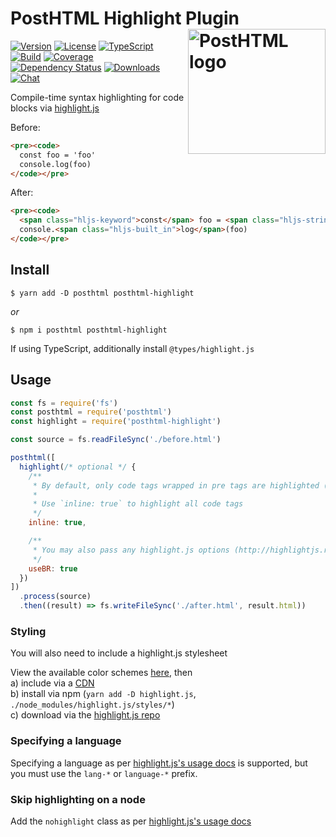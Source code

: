 # PostHTML Highlight Plugin <img align="right" width="220" height="200" title="PostHTML logo" src="http://posthtml.github.io/posthtml/logo.svg">

[![Version][npm-version-shield]][npm]
[![License][wtfpl-shield]][wtfpl]
[![TypeScript][typescript-shield]][typescript]
[![Build][travis-ci-shield]][travis-ci]
[![Coverage][codecov-shield]][codecov]
[![Dependency Status][david-dm-shield]][david-dm]
[![Downloads][npm-stats-shield]][npm-stats]
[![Chat][gitter-shield]][gitter]

Compile-time syntax highlighting for code blocks via [highlight.js][]

Before:
``` html
<pre><code>
  const foo = 'foo'
  console.log(foo)
</code></pre>
```

After:
``` html
<pre><code>
  <span class="hljs-keyword">const</span> foo = <span class="hljs-string">'foo'</span>
  console.<span class="hljs-built_in">log</span>(foo)
</code></pre>
```

## Install

```
$ yarn add -D posthtml posthtml-highlight
```
_or_
```
$ npm i posthtml posthtml-highlight
```

If using TypeScript, additionally install `@types/highlight.js`

## Usage

``` js
const fs = require('fs')
const posthtml = require('posthtml')
const highlight = require('posthtml-highlight')

const source = fs.readFileSync('./before.html')

posthtml([
  highlight(/* optional */ {
    /**
     * By default, only code tags wrapped in pre tags are highlighted (i.e. <pre><code><code/><pre/>)
     * 
     * Use `inline: true` to highlight all code tags
     */
    inline: true,

    /**
     * You may also pass any highlight.js options (http://highlightjs.readthedocs.io/en/latest/api.html#configure-options)
     */
    useBR: true
  })
])
  .process(source)
  .then((result) => fs.writeFileSync('./after.html', result.html))
```

### Styling

You will also need to include a highlight.js stylesheet

View the available color schemes [here](https://highlightjs.org/static/demo/), then  
a) include via a [CDN](https://cdnjs.com/libraries/highlight.js)  
b) install via npm (`yarn add -D highlight.js`, `./node_modules/highlight.js/styles/*`)  
c) download via the [highlight.js repo](https://github.com/isagalaev/highlight.js/tree/master/src/styles)

### Specifying a language

Specifying a language as per [highlight.js's usage docs][] is supported, but you must use the `lang-*` or `language-*` prefix.

### Skip highlighting on a node

Add the `nohighlight` class as per [highlight.js's usage docs][]

[highlight.js]: https://highlightjs.org/

[highlight.js's usage docs]: https://highlightjs.org/usage/

[npm]: https://www.npmjs.com/package/posthtml-highlight
[npm-version-shield]: https://img.shields.io/npm/v/posthtml-highlight.svg

[npm-stats]: http://npm-stat.com/charts.html?package=posthtml-highlight&author=&from=&to=
[npm-stats-shield]: https://img.shields.io/npm/dt/posthtml-highlight.svg?maxAge=2592000

[david-dm]: https://david-dm.org/posthtml/posthtml-highlight
[david-dm-shield]: https://david-dm.org/posthtml/posthtml-highlight.svg

[typescript]: https://www.typescriptlang.org/
[typescript-shield]: https://img.shields.io/badge/definitions-TypeScript-blue.svg

[travis-ci]: https://travis-ci.org/caseyWebb/posthtml-highlight/
[travis-ci-shield]: https://img.shields.io/travis/caseyWebb/posthtml-highlight/master.svg

[codecov]: https://codecov.io/gh/caseyWebb/posthtml-highlight
[codecov-shield]: https://img.shields.io/codecov/c/github/caseyWebb/posthtml-highlight.svg

[gitter]: https://badges.gitter.im/posthtml/posthtml.svg
[gitter-shield]: https://gitter.im/posthtml/posthtml

[wtfpl]: ./LICENSE.md
[wtfpl-shield]: https://img.shields.io/npm/l/posthtml-highlight.svg